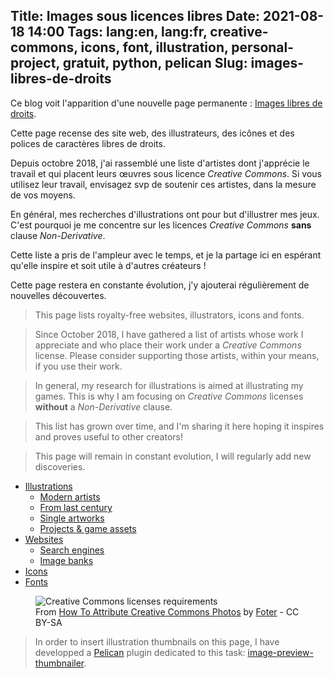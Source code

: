 Title: Images sous licences libres
Date: 2021-08-18 14:00
Tags: lang:en, lang:fr, creative-commons, icons, font, illustration, personal-project, gratuit, python, pelican
Slug: images-libres-de-droits
---
<!-- Com' :
* [x] https://www.reddit.com/r/creativecommons/comments/p6rt1p/images_libres_de_droits_curated_list_of_websites/
* [x] https://linuxfr.org/users/lucas-c/liens/images-libres-de-droits-recueil-d-illustrations-sous-creative-commons
* [x] https://www.deviantart.com/drmaxkurt/journal/Images-libres-de-droits-pour-illustrer-vos-jeux-889178900
* [x] https://rpggeek.com/thread/2711762/article/38305777
* [x] https://www.casusno.fr/viewtopic.php?f=26&t=39510
* [x] https://github.com/shime/creative-commons-media/issues/18
* [x] https://www.journalduhacker.net/s/ufhwee/images_libres_de_droits
* [x] https://forums.ffjdr.org/t/images-libres-de-droits-pour-illustrer-vos-jeux/578
* [x] https://opale-roliste.com/forum/ressources/liens-utiles/images-libres-droits-illustrer-vos-jeux
* [ ] Le Bocal
* [ ] Elliot & Lélo
-->

Ce blog voit l'apparition d'une nouvelle page permanente : [Images libres de droits](pages/images-libres-de-droits.html).

Cette page recense des site web, des illustrateurs, des icônes et des polices de caractères libres de droits.

Depuis octobre 2018, j'ai rassemblé une liste d'artistes dont j'apprécie le travail
et qui placent leurs œuvres sous licence _Creative Commons_.
Si vous utilisez leur travail, envisagez svp de soutenir ces artistes, dans la mesure de vos moyens.

En général, mes recherches d'illustrations ont pour but d'illustrer mes jeux.
C'est pourquoi je me concentre sur les licences _Creative Commons_ **sans** clause _Non-Derivative_.

Cette liste a pris de l'ampleur avec le temps, et je la partage ici en espérant qu'elle inspire et soit utile à d'autres créateurs !

Cette page restera en constante évolution, j'y ajouterai régulièrement de nouvelles découvertes.

> This page lists royalty-free websites, illustrators, icons and fonts.

> Since October 2018, I have gathered a list of artists whose work I appreciate and who place their work under a _Creative Commons_ license.
> Please consider supporting those artists, within your means, if you use their work.

> In general, my research for illustrations is aimed at illustrating my games.
> This is why I am focusing on _Creative Commons_ licenses **without** a _Non-Derivative_ clause.

> This list has grown over time, and I'm sharing it here hoping it inspires and proves useful to other creators!

> This page will remain in constant evolution, I will regularly add new discoveries.

- [Illustrations](pages/images-libres-de-droits.html#illustrations)
    * [Modern artists](pages/images-libres-de-droits.html#modern-artists)
    * [From last century](pages/images-libres-de-droits.html#from-last-century)
    * [Single artworks](pages/images-libres-de-droits.html#single-artworks)
    * [Projects & game assets](pages/images-libres-de-droits.html#projects--game-assets)
- [Websites](pages/images-libres-de-droits.html#websites)
    * [Search engines](pages/images-libres-de-droits.html#search-engines)
    * [Image banks](pages/images-libres-de-droits.html#image-banks)
- [Icons](pages/images-libres-de-droits.html#icons)
- [Fonts](pages/images-libres-de-droits.html#fonts)

<figure>
  <img alt="Creative Commons licenses requirements" src="images/CC_License_Requirements.png">
  <figcaption>From <a href="https://foter.com/blog/how-to-attribute-creative-commons-photos/">How To Attribute Creative Commons Photos</a> by <a href="https://foter.com">Foter</a> - CC BY-SA</figcaption>
</figure>

> In order to insert illustration thumbnails on this page,
> I have developped a [Pelican](https://blog.getpelican.com) plugin dedicated to this task: [image-preview-thumbnailer](https://github.com/pelican-plugins/pelican-plugin-image-preview-thumbnailer/).
